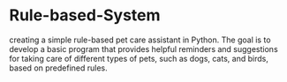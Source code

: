 # Rule-based-System
creating a simple rule-based pet care assistant in Python. The goal is to develop a basic program that provides helpful reminders and suggestions for taking care of different types of pets, such as dogs, cats, and birds, based on predefined rules.
